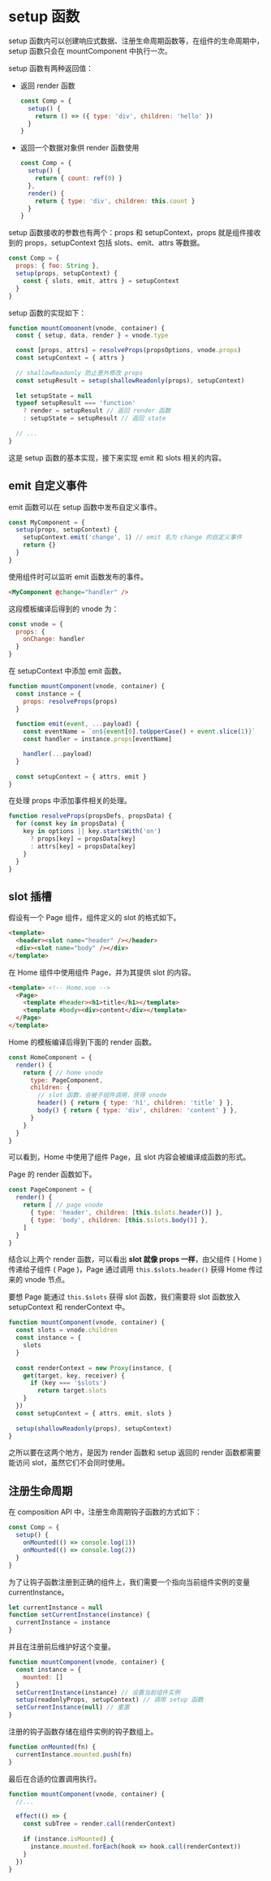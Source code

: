 # setup 函数

setup 函数内可以创建响应式数据、注册生命周期函数等，在组件的生命周期中，setup 函数只会在 mountComponent 中执行一次。

setup 函数有两种返回值：

* 返回 render 函数

  ```javascript
  const Comp = {
    setup() {
      return () => ({ type: 'div', children: 'hello' })
    }
  }
  ```

* 返回一个数据对象供 render 函数使用

  ```javascript
  const Comp = {
    setup() {
      return { count: ref(0) }
    },
    render() {
      return { type: 'div', children: this.count }
    }
  }
  ```

setup 函数接收的参数也有两个：props 和 setupContext，props 就是组件接收到的 props，setupContext 包括 slots、emit、attrs 等数据。

```javascript
const Comp = {
  props: { foo: String },
  setup(props, setupContext) {
    const { slots, emit, attrs } = setupContext
  }
}
```

setup 函数的实现如下：

```javascript
function mountComoonent(vnode, container) {
  const { setup, data, render } = vnode.type

  const [props, attrs] = resolveProps(propsOptions, vnode.props)
  const setupContext = { attrs }
 
  // shallowReadonly 防止意外修改 props
  const setupResult = setup(shallowReadonly(props), setupContext)
  
  let setupState = null
  typeof setupResult === 'function'
    ? render = setupResult // 返回 render 函数
    : setupState = setupResult // 返回 state
  
  // ...
}
```

这是 setup 函数的基本实现，接下来实现 emit 和 slots 相关的内容。

## emit 自定义事件

emit 函数可以在 setup 函数中发布自定义事件。

```javascript
const MyComponent = {
  setup(props, setupContext) {
    setupContext.emit('change', 1) // emit 名为 change 的自定义事件
    return {}
  }
}
```

使用组件时可以监听 emit 函数发布的事件。

```html
<MyComponent @change="handler" />
```

这段模板编译后得到的 vnode 为：

```javascript
const vnode = {
  props: {
    onChange: handler
  }
}
```

在 setupContext 中添加 emit 函数。

```javascript
function mountComponent(vnode, container) {
  const instance = {
    props: resolveProps(props)
  }
  
  function emit(event, ...payload) {
    const eventName = `on${event[0].toUpperCase() + event.slice(1)}`
    const handler = instance.props[eventName]

    handler(...payload)
  }
  
  const setupContext = { attrs, emit }
}
```

在处理 props 中添加事件相关的处理。

```javascript
function resolveProps(propsDefs, propsData) {
  for (const key in propsData) {
    key in options || key.startsWith('on')
      ? props[key] = propsData[key]
      : attrs[key] = propsData[key]
    }
  }
}
```

## slot 插槽

假设有一个 Page 组件，组件定义的 slot 的格式如下。

```html
<template>
  <header><slot name="header" /></header>
  <div><slot name="body" /></div>
</template>
```

在 Home 组件中使用组件 Page，并为其提供 slot 的内容。

```html
<template> <!-- Home.vue -->
  <Page>
    <template #header><h1>title</h1></template>
    <template #body><div>content</div></template>
  </Page>
</template>
```

Home 的模板编译后得到下面的 render 函数。

```javascript
const HomeComponent = {
  render() {
    return { // home vnode
      type: PageComponent,
      children: {
        // slot 函数，会被子组件调用，获得 vnode
        header() { return { type: 'h1', children: 'title' } },
        body() { return { type: 'div', children: 'content' } },
      }
    }
  }
}
```

可以看到，Home 中使用了组件 Page，且 slot 内容会被编译成函数的形式。

Page 的 render 函数如下。

```javascript
const PageComponent = {
  render() {
    return [ // page vnode
      { type: 'header', children: [this.$slots.header()] },
      { type: 'body', children: [this.$slots.body()] },
    ]
  }
}
```

结合以上两个 render 函数，可以看出 **slot 就像 props 一样**，由父组件 ( Home ) 传递给子组件 ( Page )，Page 通过调用 `this.$slots.header()` 获得 Home 传过来的 vnode 节点。

要想 Page 能通过 `this.$slots` 获得 slot 函数，我们需要将 slot 函数放入 setupContext 和 renderContext 中。

```javascript
function mountComponent(vnode, container) {
  const slots = vnode.children
  const instance = {
    slots
  }
  
  const renderContext = new Proxy(instance, {
    get(target, key, receiver) {
      if (key === '$slots')
        return target.slots
    }
  })
  const setupContext = { attrs, emit, slots }
  
  setup(shallowReadonly(props), setupContext)
}
```

之所以要在这两个地方，是因为 render 函数和 setup 返回的 render 函数都需要能访问 slot，虽然它们不会同时使用。

## 注册生命周期

在 composition API 中，注册生命周期钩子函数的方式如下：

```javascript
const Comp = {
  setup() {
    onMounted(() => console.log(1))
    onMounted(() => console.log(2))
  }
}
```

为了让钩子函数注册到正确的组件上，我们需要一个指向当前组件实例的变量 currentInstance。

```javascript
let currentInstance = null
function setCurrentInstance(instance) {
  currentInstance = instance
}
```

并且在注册前后维护好这个变量。

```javascript
function mountComponent(vnode, container) {
  const instance = {
    mounted: []
  }
  setCurrentInstance(instance) // 设置当前组件实例
  setup(readonlyProps, setupContext) // 调用 setup 函数
  setCurrentInstance(null) // 重置
}
```

注册的钩子函数存储在组件实例的钩子数组上。

```javascript
function onMounted(fn) {
  currentInstance.mounted.push(fn)
}
```

最后在合适的位置调用执行。

```javascript
function mountComponent(vnode, container) {
  //...

  effect(() => {
    const subTree = render.call(renderContext)
    
    if (instance.isMounted) {
      instance.mounted.forEach(hook => hook.call(renderContext))
    }
  })
}
```

